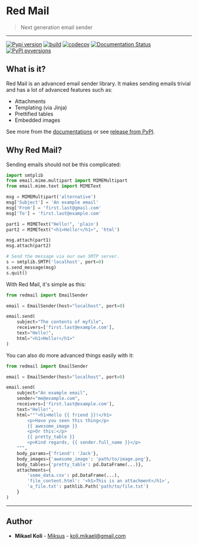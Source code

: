 
# Red Mail
> Next generation email sender

---

[![Pypi version](https://badgen.net/pypi/v/redmail)](https://pypi.org/project/redmail/)
[![build](https://github.com/Miksus/red-mail/actions/workflows/main.yml/badge.svg?branch=master)](https://github.com/Miksus/red-mail/actions/workflows/main.yml)
[![codecov](https://codecov.io/gh/Miksus/red-mail/branch/master/graph/badge.svg?token=IMR1CQT9PY)](https://codecov.io/gh/Miksus/red-mail)
[![Documentation Status](https://readthedocs.org/projects/red-mail/badge/?version=latest)](https://red-mail.readthedocs.io/en/latest/)
[![PyPI pyversions](https://badgen.net/pypi/python/redmail)](https://pypi.org/project/redmail/)


## What is it?
Red Mail is an advanced email sender library. It makes sending emails trivial and 
has a lot of advanced features such as:

- Attachments
- Templating (via Jinja)
- Prettified tables
- Embedded images

See more from the [documentations](https://red-mail.readthedocs.io/en/latest/)
or see [release from PyPI](https://pypi.org/project/redmail/).

## Why Red Mail?

Sending emails should not be this complicated:

```python
import smtplib
from email.mime.multipart import MIMEMultipart
from email.mime.text import MIMEText

msg = MIMEMultipart('alternative')
msg['Subject'] = 'An example email'
msg['From'] = 'first.last@gmail.com'
msg['To'] = 'first.last@example.com'

part1 = MIMEText("Hello!", 'plain')
part2 = MIMEText("<h1>Hello!</h1>", 'html')

msg.attach(part1)
msg.attach(part2)

# Send the message via our own SMTP server.
s = smtplib.SMTP('localhost', port=0)
s.send_message(msg)
s.quit()
```

With Red Mail, it's simple as this:

```python
from redmail import EmailSender

email = EmailSender(host="localhost", port=0)

email.send(
    subject="The contents of myfile",
    receivers=['first.last@example.com'],
    text="Hello!",
    html="<h1>Hello!</h1>"
)
```

You can also do more advanced things easily with it:

```python
from redmail import EmailSender

email = EmailSender(host="localhost", port=0)

email.send(
    subject="An example email",
    sender="me@example.com",
    receivers=['first.last@example.com'],
    text="Hello!",
    html="""<h1>Hello {{ friend }}!</h1>
        <p>Have you seen this thing</p>
        {{ awesome_image }}
        <p>Or this:</p>
        {{ pretty_table }}
        <p>Kind regards, {{ sender.full_name }}</p>
    """,
    body_params={'friend': 'Jack'},
    body_images={'awesome_image': 'path/to/image.png'},
    body_tables={'pretty_table': pd.DataFrame(...)},
    attachments={
        'some_data.csv': pd.DataFrame(...),
        'file_content.html': '<h1>This is an attachment</h1>',
        'a_file.txt': pathlib.Path('path/to/file.txt')
    }
)
```

---

## Author

* **Mikael Koli** - [Miksus](https://github.com/Miksus) - koli.mikael@gmail.com

